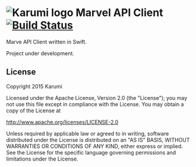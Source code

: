 ![Karumi logo][karumilogo] Marvel API Client [![Build Status](https://travis-ci.org/Karumi/MarvelApiClient.svg?branch=master)](https://travis-ci.org/Karumi/MarvelApiClient)
=================

Marve API Client written in Swift.

Project under development.

License
-------

Copyright 2015 Karumi

Licensed under the Apache License, Version 2.0 (the "License");
you may not use this file except in compliance with the License.
You may obtain a copy of the License at

http://www.apache.org/licenses/LICENSE-2.0

Unless required by applicable law or agreed to in writing, software
distributed under the License is distributed on an "AS IS" BASIS,
WITHOUT WARRANTIES OR CONDITIONS OF ANY KIND, either express or implied.
See the License for the specific language governing permissions and
limitations under the License.

[karumilogo]: https://cloud.githubusercontent.com/assets/858090/11626547/e5a1dc66-9ce3-11e5-908d-537e07e82090.png
